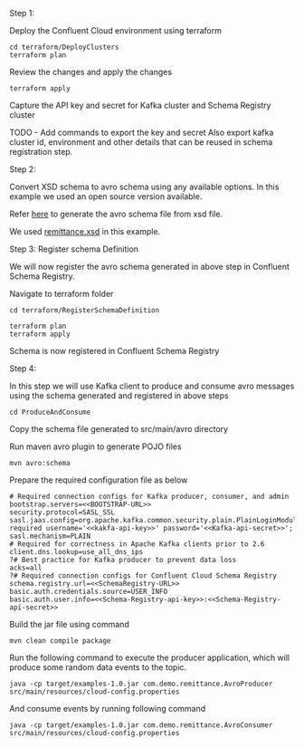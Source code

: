 
Step 1:

Deploy the Confluent Cloud environment using terraform 

```
cd terraform/DeployClusters
terraform plan

```
Review the changes and apply the changes

```
terraform apply
```

Capture the API key and secret for Kafka cluster and Schema Registry cluster 

TODO  - Add commands to export the key and secret 
Also export kafka cluster id, environment and other details that can be reused in schema registration step.


Step 2:

Convert XSD schema to avro schema using any available options. In this example we used an open source version available.

Refer [here](./xml-avro/Readme.md) to generate the avro schema file from xsd file.

We used [remittance.xsd](https://www.iso20022.org/message/22296/download) in this example.




Step 3: Register schema Definition

We will now register the avro schema generated in above step in Confluent Schema Registry. 

Navigate to terraform folder 

```
cd terraform/RegisterSchemaDefinition

terraform plan
terraform apply

```

Schema is now registered in Confluent Schema Registry



Step 4:

In this step we will use Kafka client to produce and consume avro messages using the schema generated and registered in above steps


```
cd ProduceAndConsume
```
Copy the schema file generated to src/main/avro directory 

Run maven avro plugin to generate POJO files

```
mvn avro:schema
```



Prepare the required configuration file as below 

```
# Required connection configs for Kafka producer, consumer, and admin
bootstrap.servers=<<BOOTSTRAP-URL>>
security.protocol=SASL_SSL
sasl.jaas.config=org.apache.kafka.common.security.plain.PlainLoginModule required username='<<kakfa-api-key>>' password='<<Kafka-api-secret>>';
sasl.mechanism=PLAIN
# Required for correctness in Apache Kafka clients prior to 2.6
client.dns.lookup=use_all_dns_ips
?# Best practice for Kafka producer to prevent data loss
acks=all
?# Required connection configs for Confluent Cloud Schema Registry
schema.registry.url=<<SchemaRegistry-URL>>
basic.auth.credentials.source=USER_INFO
basic.auth.user.info=<<Schema-Registry-api-key>>:<<Schema-Registry-api-secret>>
```


Build the jar file using command

```
mvn clean compile package
```

Run the following command to execute the producer application, which will produce some random data events to the topic.
```
java -cp target/examples-1.0.jar com.demo.remittance.AvroProducer src/main/resources/cloud-config.properties
```



And consume events by running following command


```
java -cp target/examples-1.0.jar com.demo.remittance.AvroConsumer src/main/resources/cloud-config.properties
```